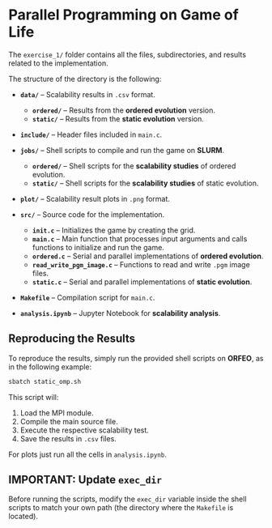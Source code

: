 # Parallel Programming on Game of Life

The `exercise_1/` folder contains all the files, subdirectories, and results related to the implementation.

The structure of the directory is the following: 

- **`data/`** – Scalability results in `.csv` format.
  - **`ordered/`** – Results from the **ordered evolution** version.
  - **`static/`** – Results from the **static evolution** version.

- **`include/`** – Header files included in `main.c`.

- **`jobs/`** – Shell scripts to compile and run the game on **SLURM**.
  - **`ordered/`** – Shell scripts for the **scalability studies** of ordered evolution.
  - **`static/`** – Shell scripts for the **scalability studies** of static evolution.

- **`plot/`** – Scalability result plots in `.png` format.

- **`src/`** – Source code for the implementation.
  - **`init.c`** – Initializes the game by creating the grid.
  - **`main.c`** – Main function that processes input arguments and calls functions to initialize and run the game.
  - **`ordered.c`** – Serial and parallel implementations of **ordered evolution**.
  - **`read_write_pgm_image.c`** – Functions to read and write `.pgm` image files.
  - **`static.c`** – Serial and parallel implementations of **static evolution**.

- **`Makefile`** – Compilation script for `main.c`.

- **`analysis.ipynb`** – Jupyter Notebook for **scalability analysis**.

## Reproducing the Results

To reproduce the results, simply run the provided shell scripts on **ORFEO**, as in the following example:

```sh
sbatch static_omp.sh
```

This script will:
1) Load the MPI module.
2) Compile the main source file.
3) Execute the respective scalability test.
4) Save the results in `.csv` files.

For plots just run all the cells in `analysis.ipynb`.

## IMPORTANT: Update `exec_dir`

Before running the scripts, modify the `exec_dir` variable inside the shell scripts to match your own path (the directory where the `Makefile` is located).